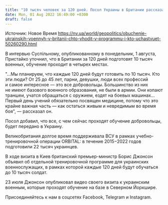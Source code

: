 ```yaml
---
title: "10 тысяч человек за 120 дней. Посол Украины в Британии рассказал об обучении украинских военных"
date: Mon, 01 Aug 2022 16:49:00 +0300
draft: false
---
```

Источник: Новое Время https://nv.ua/world/geopolitics/obuchenie-ukrainskih-voennyh-v-britanii-chto-vhodit-v-programmu-i-kto-uchastvuet-50260290.html


 В интервью Суспільному, опубликованному в понедельник, 1 августа, Пристайко уточнил, что в Британии за 120 дней подготовят 10 тысяч военных, обучение проходит в четырех местах.

"…Мы планируем, что каждые 120 дней будут готовить по 10 тысяч. Кто эти люди? От 25 до 45 лет, парни, девушки, люди всех профессий и самое интересное — это все добровольцы. Большинство из них не имеют базового военного образования, не были в армии. Они копают траншеи, учатся обращаться с оружием, ездят на боевых машинах… Первый день учений обязательно посвящен медицине, потому что это крайне важная часть — как остаться живым и невредимым во время боя", — рассказал он.

Посол добавил, что все, с чем сейчас проходят обучение добровольцы, будет передано в Украину.

Великобритания долгое время поддерживала ВСУ в рамках учебно-тренировочной операции ORBITAL: в течение 2015−2022 годов подготовили 22 тысяч украинцев.

В ходе визита в Киев британский премьер-министр Борис Джонсон объявил об отдельной тренировочной программе для украинских военнослужащих, в рамках которой каждые 120 дней будут обучаться до 10 тысяч солдат.

23 июля Джонсон опубликовал видео своего визита к украинским военным, которые проходят обучение на базе в Северном Йоркшире.

Присоединяйтесь к нам в соцсетях Facebook, Telegram и Instagram.
